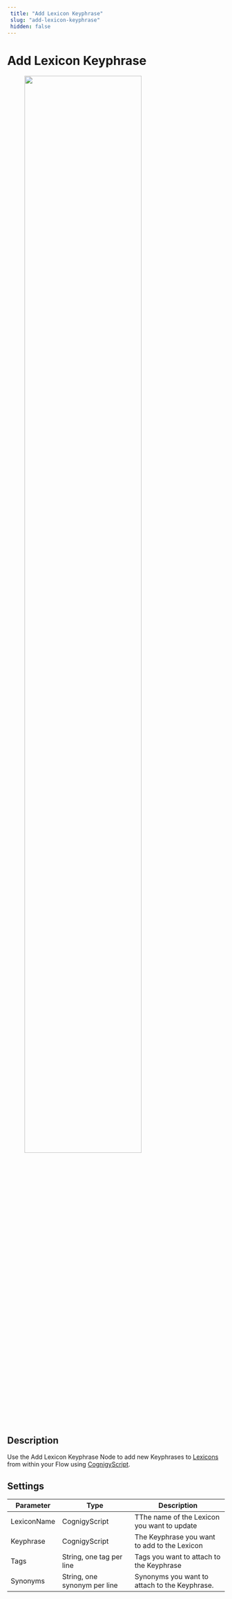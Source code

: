 ```yaml
---
 title: "Add Lexicon Keyphrase" 
 slug: "add-lexicon-keyphrase" 
 hidden: false 
---
```

# Add Lexicon Keyphrase

<figure>
  <img class="image-center" src="../../../../../_assets/ai/build/node-reference/ai/add-lexicon-keyphrase.png" width="80%" />
</figure>

## Description

Use the Add Lexicon Keyphrase Node to add new Keyphrases to [Lexicons](../../../empower/nlu/slots-and-lexicons/lexicons.md) from within your Flow using [CognigyScript](../../cognigy-script.md).

## Settings

| Parameter   | Type                         | Description                                   |
|-------------|------------------------------|-----------------------------------------------|
| LexiconName | CognigyScript                | TThe name of the Lexicon you want to update   |
| Keyphrase   | CognigyScript                | The Keyphrase you want to add to the Lexicon  |
| Tags        | String, one tag per line     | Tags you want to attach to the Keyphrase      |
| Synonyms    | String, one synonym per line | Synonyms you want to attach to the Keyphrase. |
